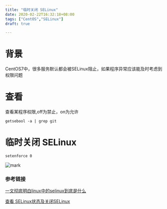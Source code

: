```yaml
---
title: "临时关闭 SELinux"
date: 2020-02-22T16:32:18+08:00
tags: ["CentOS","SELinux"]
draft: true 

---
```


# 背景

CentOS7中，很多服务默认都会被SELinux阻止，如果程序异常应该能及时考虑到权限问题


# 查看

查看某程序权限,off为禁止，on为允许

`getsebool -a | grep git`


# 临时关闭 SELinux

`setenforce 0` 

![mark](http://cdn.sguan.top/markdown/20190112/R9T7wHynmOQL.png?imageslim)

### 参考链接

[一文彻底明白linux中的selinux到底是什么](https://blog.csdn.net/yanjun821126/article/details/80828908)

[查看 SELinux状态及关闭SELinux](http://blog.51cto.com/bguncle/957315)
